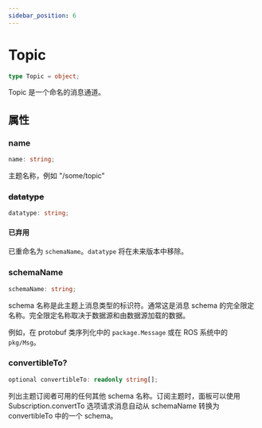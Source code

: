 ```yaml
---
sidebar_position: 6
---
```


# Topic

```typescript
type Topic = object;
```

Topic 是一个命名的消息通道。

## 属性

### name

```typescript
name: string;
```

主题名称，例如 "/some/topic"

### ~~datatype~~

```typescript
datatype: string;
```

#### 已弃用

已重命名为 `schemaName`。`datatype` 将在未来版本中移除。

### schemaName

```typescript
schemaName: string;
```

schema 名称是此主题上消息类型的标识符。通常这是消息 schema 的完全限定名称。完全限定名称取决于数据源和由数据源加载的数据。

例如，在 protobuf 类序列化中的 `package.Message` 或在 ROS 系统中的 `pkg/Msg`。

### convertibleTo?

```typescript
optional convertibleTo: readonly string[];
```

列出主题订阅者可用的任何其他 schema 名称。订阅主题时，面板可以使用 Subscription.convertTo 选项请求消息自动从 schemaName 转换为 convertibleTo 中的一个 schema。 